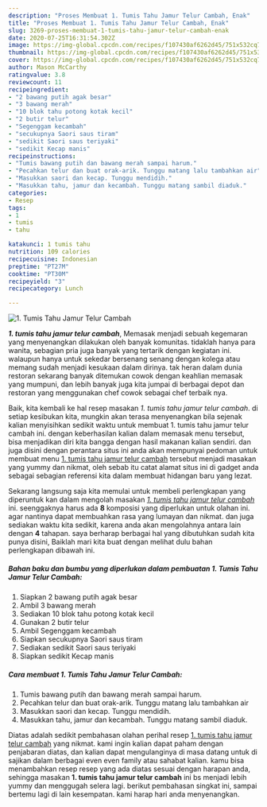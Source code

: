 ```yaml
---
description: "Proses Membuat 1. Tumis Tahu Jamur Telur Cambah, Enak"
title: "Proses Membuat 1. Tumis Tahu Jamur Telur Cambah, Enak"
slug: 3269-proses-membuat-1-tumis-tahu-jamur-telur-cambah-enak
date: 2020-07-25T16:31:54.302Z
image: https://img-global.cpcdn.com/recipes/f107430af6262d45/751x532cq70/1-tumis-tahu-jamur-telur-cambah-foto-resep-utama.jpg
thumbnail: https://img-global.cpcdn.com/recipes/f107430af6262d45/751x532cq70/1-tumis-tahu-jamur-telur-cambah-foto-resep-utama.jpg
cover: https://img-global.cpcdn.com/recipes/f107430af6262d45/751x532cq70/1-tumis-tahu-jamur-telur-cambah-foto-resep-utama.jpg
author: Mason McCarthy
ratingvalue: 3.8
reviewcount: 11
recipeingredient:
- "2 bawang putih agak besar"
- "3 bawang merah"
- "10 blok tahu potong kotak kecil"
- "2 butir telur"
- "Segenggam kecambah"
- "secukupnya Saori saus tiram"
- "sedikit Saori saus teriyaki"
- "sedikit Kecap manis"
recipeinstructions:
- "Tumis bawang putih dan bawang merah sampai harum."
- "Pecahkan telur dan buat orak-arik. Tunggu matang lalu tambahkan air"
- "Masukkan saori dan kecap. Tunggu mendidih."
- "Masukkan tahu, jamur dan kecambah. Tunggu matang sambil diaduk."
categories:
- Resep
tags:
- 1
- tumis
- tahu

katakunci: 1 tumis tahu 
nutrition: 109 calories
recipecuisine: Indonesian
preptime: "PT27M"
cooktime: "PT30M"
recipeyield: "3"
recipecategory: Lunch

---
```



![1. Tumis Tahu Jamur Telur Cambah](https://img-global.cpcdn.com/recipes/f107430af6262d45/751x532cq70/1-tumis-tahu-jamur-telur-cambah-foto-resep-utama.jpg)

<b><i>1. tumis tahu jamur telur cambah</i></b>, Memasak menjadi sebuah kegemaran yang menyenangkan dilakukan oleh banyak komunitas. tidaklah hanya para wanita, sebagian pria juga banyak yang tertarik dengan kegiatan ini. walaupun hanya untuk sekedar bersenang senang dengan kolega atau memang sudah menjadi kesukaan dalam dirinya. tak heran dalam dunia restoran sekarang banyak ditemukan cowok dengan keahlian memasak yang mumpuni, dan lebih banyak juga kita jumpai di berbagai depot dan restoran yang menggunakan chef cowok sebagai chef terbaik nya.

Baik, kita kembali ke hal resep masakan <i>1. tumis tahu jamur telur cambah</i>. di setiap kesibukan kita, mungkin akan terasa menyenangkan bila sejenak kalian menyisihkan sedikit waktu untuk membuat 1. tumis tahu jamur telur cambah ini. dengan keberhasilan kalian dalam memasak menu tersebut, bisa menjadikan diri kita bangga dengan hasil makanan kalian sendiri. dan juga disini dengan perantara situs ini anda akan mempunyai pedoman untuk membuat menu <u>1. tumis tahu jamur telur cambah</u> tersebut menjadi masakan yang yummy dan nikmat, oleh sebab itu catat alamat situs ini di gadget anda sebagai sebagian referensi kita dalam membuat hidangan baru yang lezat.




Sekarang langsung saja kita memulai untuk membeli perlengkapan yang diperuntuk kan dalam mengolah masakan <u><i>1. tumis tahu jamur telur cambah</i></u> ini. seenggaknya harus ada <b>8</b> komposisi yang diperlukan untuk olahan ini. agar nantinya dapat membuahkan rasa yang lumayan dan nikmat. dan juga sediakan waktu kita sedikit, karena anda akan mengolahnya antara lain dengan <b>4</b> tahapan. saya berharap berbagai hal yang dibutuhkan sudah kita punya disini, Baiklah mari kita buat dengan melihat dulu bahan perlengkapan dibawah ini.

<!--inarticleads1-->

##### Bahan baku dan bumbu yang diperlukan dalam pembuatan 1. Tumis Tahu Jamur Telur Cambah:

1. Siapkan 2 bawang putih agak besar
1. Ambil 3 bawang merah
1. Sediakan 10 blok tahu potong kotak kecil
1. Gunakan 2 butir telur
1. Ambil Segenggam kecambah
1. Siapkan secukupnya Saori saus tiram
1. Sediakan sedikit Saori saus teriyaki
1. Siapkan sedikit Kecap manis




<!--inarticleads2-->

##### Cara membuat 1. Tumis Tahu Jamur Telur Cambah:

1. Tumis bawang putih dan bawang merah sampai harum.
1. Pecahkan telur dan buat orak-arik. Tunggu matang lalu tambahkan air
1. Masukkan saori dan kecap. Tunggu mendidih.
1. Masukkan tahu, jamur dan kecambah. Tunggu matang sambil diaduk.




Diatas adalah sedikit pembahasan olahan perihal resep <u>1. tumis tahu jamur telur cambah</u> yang nikmat. kami ingin kalian dapat paham dengan penjabaran diatas, dan kalian dapat mengulanginya di masa datang untuk di sajikan dalam berbagai even even family atau sahabat kalian. kamu bisa menambahkan resep resep yang ada diatas sesuai dengan harapan anda, sehingga masakan <b>1. tumis tahu jamur telur cambah</b> ini bs menjadi lebih yummy dan menggugah selera lagi. berikut pembahasan singkat ini, sampai bertemu lagi di lain kesempatan. kami harap hari anda menyenangkan.
